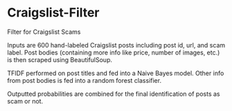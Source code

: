 # Craigslist-Filter
Filter for Craigslist Scams

Inputs are 600 hand-labeled Craigslist posts including post id, url, and scam label. 
Post bodies (containing more info like price, number of images, etc.) is then scraped using BeautifulSoup.

TFIDF performed on post titles and fed into a Naive Bayes model. Other info from post bodies is fed into a random forest classifier.

Outputted probabilities are combined for the final identification of posts as scam or not.
